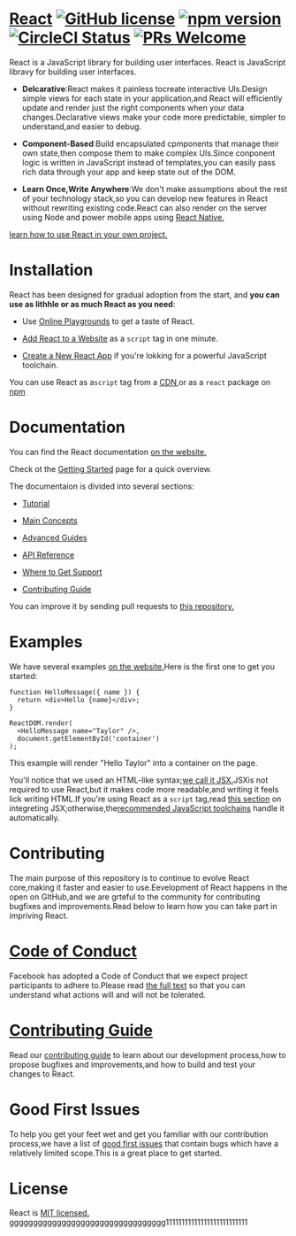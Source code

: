 # **[React](www.baidu.com)**  [![GitHub license](https://img.shields.io/badge/license-MIT-blue.svg)](https://github.com/facebook/react/blob/master/LICENSE) [![npm version](https://img.shields.io/npm/v/react.svg?style=flat)](https://www.npmjs.com/package/react) [![CircleCI Status](https://circleci.com/gh/facebook/react.svg?style=shield&circle-token=:circle-token)](https://circleci.com/gh/facebook/react) [![PRs Welcome](https://img.shields.io/badge/PRs-welcome-brightgreen.svg)](https://reactjs.org/docs/how-to-contribute.html#your-first-pull-request)

React is a JavaScript library for building user interfaces.
React is JavaScript libravy for building user interfaces.

* **Delcarative**:React makes it painless tocreate interactive Uls.Design simple views for each state in your application,and React will efficiently update and render just the right components when your data changes.Declarative views make your code more predictable, simpler to understand,and easier to debug.

* **Component-Based**:Build encapsulated cpmponents that manage their own state,then compose them to make complex Uls.Since conponent logic is written in JavaScript instead of templates,you can easily pass rich data through your app and keep state out of the DOM.

* **Learn Once,Write Anywhere**:We don't make assumptions about the rest of your technology stack,so you can develop new features in React without rewriting existing code.React can also render on the server using Node and power mobile apps using [React Native.](www.baidu.com)

[learn how to use React in your own project.](www.baidu.com)

# **Installation**

React has been designed for gradual adoption from the start, and **you can use as lithhle or as much React as you need**:
    
* Use [Online Playgrounds](www.baidu.com) to get a taste of React.

* [Add React to a Website](www.baidu.com) as a `script` tag in one minute.

* [Create a New React App](www.baidu.com) if you're lokking for a powerful JavaScript toolchain.

You can use React as a`script` tag from a [CDN](www.baidu.com),or as a `react` package on [npm](wwww.baidu.com)

# **Documentation**

You can find the React documentation [on the website.](www.baidu.com)

Check ot the [Getting Started](www.baidu.com) page for a quick overview.

The documentaion is divided into several sections:
* [Tutorial](www.baidu.com)

* [Main Concepts](www.baidu.com)

* [Advanced Guides](www.baidu.com)

* [API Reference](www.baidu.com)

* [Where to Get Support](www.baidu.com)

* [Contributing Guide](www.baidu.com)

You can improve it by sending pull requests to [this repository.](wwww.baidu.com)

# **Examples**

We have several examples [on the website.](www.baidu.com)Here is the first one to get you started:
```JS
function HelloMessage({ name }) {
  return <div>Hello {name}</div>;
}

ReactDOM.render(
  <HelloMessage name="Taylor" />,
  document.getElementById('container')
);
```
This example will render "Hello Taylor" into a container on the page.

You'll notice that we used an HTML-like syntax;[we call it JSX.](www.baidu.com)JSXis not required to use React,but it makes code more readable,and writing it feels lick writing HTML.If you're using React as a `script` tag,read [this section](www.baidu.com) on integreting JSX;otherwise,the[recommended JavaScript toolchains](www.baidu.com) handle it automatically.

# **Contributing**

The main purpose of this repository is to continue to evolve React core,making it faster and easier to use.Eevelopment of React happens in the open on GItHub,and we are grteful to the community for contributing bugfixes and improvements.Read below to learn how you can take part in impriving React.

# **[Code of Conduct](www.baidu.com)**

Facebook has adopted a Code of Conduct that we expect project participants to adhere to.Please read [the full text](www.baidu.com) so that you can understand what actions will and will not be tolerated.

# **[Contributing Guide](www.baidu.com)**

Read our [contributing guide](wwww.baidu.com) to learn about our development process,how to propose bugfixes and improvements,and how to build and test your changes to React.

# **Good First lssues**

To help you get your feet wet and get you familiar with our contribution process,we have a list of [good first issues](www.baidu.com) that contain bugs which have a relatively limited scope.This is a great place to get started.

# **License**

React is [MIT licensed.](www.baidu.com)
ggggggggggggggggggggggggggggggggg11111111111111111111111111
